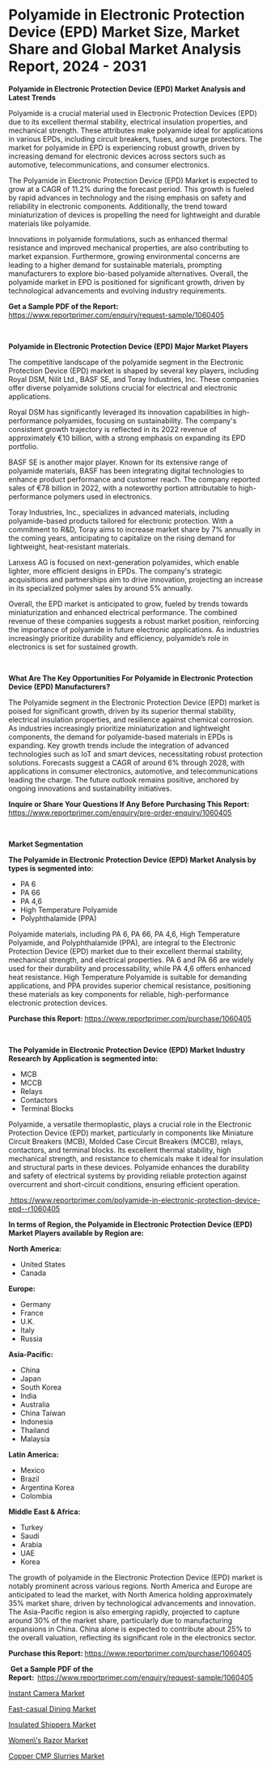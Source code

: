 <p><h1>Polyamide in Electronic Protection Device (EPD) Market Size, Market Share and Global Market Analysis Report, 2024 - 2031</h1></p><p><strong>Polyamide in Electronic Protection Device (EPD) Market Analysis and Latest Trends</strong></p>
<p><p>Polyamide is a crucial material used in Electronic Protection Devices (EPD) due to its excellent thermal stability, electrical insulation properties, and mechanical strength. These attributes make polyamide ideal for applications in various EPDs, including circuit breakers, fuses, and surge protectors. The market for polyamide in EPD is experiencing robust growth, driven by increasing demand for electronic devices across sectors such as automotive, telecommunications, and consumer electronics.</p><p>The Polyamide in Electronic Protection Device (EPD) Market is expected to grow at a CAGR of 11.2% during the forecast period. This growth is fueled by rapid advances in technology and the rising emphasis on safety and reliability in electronic components. Additionally, the trend toward miniaturization of devices is propelling the need for lightweight and durable materials like polyamide.</p><p>Innovations in polyamide formulations, such as enhanced thermal resistance and improved mechanical properties, are also contributing to market expansion. Furthermore, growing environmental concerns are leading to a higher demand for sustainable materials, prompting manufacturers to explore bio-based polyamide alternatives. Overall, the polyamide market in EPD is positioned for significant growth, driven by technological advancements and evolving industry requirements.</p></p>
<p><strong>Get a Sample PDF of the Report:&nbsp;</strong> <a href="https://www.reportprimer.com/enquiry/request-sample/1060405">https://www.reportprimer.com/enquiry/request-sample/1060405</a></p>
<p>&nbsp;</p>
<p><strong>Polyamide in Electronic Protection Device (EPD) Major Market Players</strong></p>
<p><p>The competitive landscape of the polyamide segment in the Electronic Protection Device (EPD) market is shaped by several key players, including Royal DSM, Nilit Ltd., BASF SE, and Toray Industries, Inc. These companies offer diverse polyamide solutions crucial for electrical and electronic applications.</p><p>Royal DSM has significantly leveraged its innovation capabilities in high-performance polyamides, focusing on sustainability. The company's consistent growth trajectory is reflected in its 2022 revenue of approximately €10 billion, with a strong emphasis on expanding its EPD portfolio.</p><p>BASF SE is another major player. Known for its extensive range of polyamide materials, BASF has been integrating digital technologies to enhance product performance and customer reach. The company reported sales of €78 billion in 2022, with a noteworthy portion attributable to high-performance polymers used in electronics.</p><p>Toray Industries, Inc., specializes in advanced materials, including polyamide-based products tailored for electronic protection. With a commitment to R&D, Toray aims to increase market share by 7% annually in the coming years, anticipating to capitalize on the rising demand for lightweight, heat-resistant materials.</p><p>Lanxess AG is focused on next-generation polyamides, which enable lighter, more efficient designs in EPDs. The company's strategic acquisitions and partnerships aim to drive innovation, projecting an increase in its specialized polymer sales by around 5% annually.</p><p>Overall, the EPD market is anticipated to grow, fueled by trends towards miniaturization and enhanced electrical performance. The combined revenue of these companies suggests a robust market position, reinforcing the importance of polyamide in future electronic applications. As industries increasingly prioritize durability and efficiency, polyamide’s role in electronics is set for sustained growth.</p></p>
<p>&nbsp;</p>
<p><strong>What Are The Key Opportunities For Polyamide in Electronic Protection Device (EPD) Manufacturers?</strong></p>
<p><p>The Polyamide segment in the Electronic Protection Device (EPD) market is poised for significant growth, driven by its superior thermal stability, electrical insulation properties, and resilience against chemical corrosion. As industries increasingly prioritize miniaturization and lightweight components, the demand for polyamide-based materials in EPDs is expanding. Key growth trends include the integration of advanced technologies such as IoT and smart devices, necessitating robust protection solutions. Forecasts suggest a CAGR of around 6% through 2028, with applications in consumer electronics, automotive, and telecommunications leading the charge. The future outlook remains positive, anchored by ongoing innovations and sustainability initiatives.</p></p>
<p><strong>Inquire or Share Your Questions If Any Before Purchasing This Report:</strong> <a href="https://www.reportprimer.com/enquiry/pre-order-enquiry/1060405">https://www.reportprimer.com/enquiry/pre-order-enquiry/1060405</a></p>
<p>&nbsp;</p>
<p><strong>Market Segmentation</strong></p>
<p><strong>The Polyamide in Electronic Protection Device (EPD) Market Analysis by types is segmented into:</strong></p>
<p><ul><li>PA 6</li><li>PA 66</li><li>PA 4,6</li><li>High Temperature Polyamide</li><li>Polyphthalamide (PPA)</li></ul></p>
<p><p>Polyamide materials, including PA 6, PA 66, PA 4,6, High Temperature Polyamide, and Polyphthalamide (PPA), are integral to the Electronic Protection Device (EPD) market due to their excellent thermal stability, mechanical strength, and electrical properties. PA 6 and PA 66 are widely used for their durability and processability, while PA 4,6 offers enhanced heat resistance. High Temperature Polyamide is suitable for demanding applications, and PPA provides superior chemical resistance, positioning these materials as key components for reliable, high-performance electronic protection devices.</p></p>
<p><strong>Purchase this Report:&nbsp;</strong><a href="https://www.reportprimer.com/purchase/1060405">https://www.reportprimer.com/purchase/1060405</a></p>
<p>&nbsp;</p>
<p><strong>The Polyamide in Electronic Protection Device (EPD) Market Industry Research by Application is segmented into:</strong></p>
<p><ul><li>MCB</li><li>MCCB</li><li>Relays</li><li>Contactors</li><li>Terminal Blocks</li></ul></p>
<p><p>Polyamide, a versatile thermoplastic, plays a crucial role in the Electronic Protection Device (EPD) market, particularly in components like Miniature Circuit Breakers (MCB), Molded Case Circuit Breakers (MCCB), relays, contactors, and terminal blocks. Its excellent thermal stability, high mechanical strength, and resistance to chemicals make it ideal for insulation and structural parts in these devices. Polyamide enhances the durability and safety of electrical systems by providing reliable protection against overcurrent and short-circuit conditions, ensuring efficient operation.</p></p>
<p><a href="https://www.reportprimer.com/polyamide-in-electronic-protection-device-epd--r1060405">&nbsp;https://www.reportprimer.com/polyamide-in-electronic-protection-device-epd--r1060405</a></p>
<p><strong>In terms of Region, the Polyamide in Electronic Protection Device (EPD) Market Players available by Region are:</strong></p>
<p>
    <p> <strong> North America: </strong>
        <ul>
            <li>United States</li>
            <li>Canada</li>
        </ul>
        </p> 
    <p> <strong> Europe: </strong>
        <ul>
            <li>Germany</li>
            <li>France</li>
            <li>U.K.</li>
            <li>Italy</li>
            <li>Russia</li>
        </ul>
        </p> 
    <p> <strong> Asia-Pacific: </strong>
        <ul>
            <li>China</li>
            <li>Japan</li>
            <li>South Korea</li>
            <li>India</li>
            <li>Australia</li>
            <li>China Taiwan</li>
            <li>Indonesia</li>
            <li>Thailand</li>
            <li>Malaysia</li>
        </ul>
        </p> 
    <p> <strong> Latin America: </strong>
        <ul>
            <li>Mexico</li>
            <li>Brazil</li>
            <li>Argentina Korea</li>
            <li>Colombia</li>
        </ul>
        </p> 
    <p> <strong> Middle East & Africa: </strong>
        <ul>
            <li>Turkey</li>
            <li>Saudi</li>
            <li>Arabia</li>
            <li>UAE</li>
            <li>Korea</li>
        </ul>
    </p>
    </p>
<p><p>The growth of polyamide in the Electronic Protection Device (EPD) market is notably prominent across various regions. North America and Europe are anticipated to lead the market, with North America holding approximately 35% market share, driven by technological advancements and innovation. The Asia-Pacific region is also emerging rapidly, projected to capture around 30% of the market share, particularly due to manufacturing expansions in China. China alone is expected to contribute about 25% to the overall valuation, reflecting its significant role in the electronics sector.</p></p>
<p><strong>Purchase this Report: </strong><a href="https://www.reportprimer.com/purchase/1060405">https://www.reportprimer.com/purchase/1060405</a></p>
<p>&nbsp;<strong>Get a Sample PDF of the Report:&nbsp;&nbsp;</strong><a href="https://www.reportprimer.com/enquiry/request-sample/1060405">https://www.reportprimer.com/enquiry/request-sample/1060405</a></p>
<p><strong></strong></p>
<p><p><a href="https://issuu.com/reportprime-2/docs/instant-camera-market-size-2030.ppt_ec6c004c081236">Instant Camera Market</a></p><p><a href="https://medium.com/@trundelbrian/fast-casual-dining-industry-sector-market-dynamics-and-future-scenarios-2024-2031-6e08d16878e0">Fast-casual Dining Market</a></p><p><a href="https://www.linkedin.com/pulse/evaluating-global-insulated-shippers-market-trends-growth-y1yuc">Insulated Shippers Market</a></p><p><a href="https://medium.com/@trundelbrian/global-women-s-razor-market-sector-types-applications-market-player-strategies-regional-growth-f54b8ac362ea?postPublishedType=repub">Women\'s Razor Market</a></p><p><a href="https://issuu.com/reportprime-2/docs/copper-cmp-slurries-market-size-203_976c07a42a9bfc">Copper CMP Slurries Market</a></p></p>